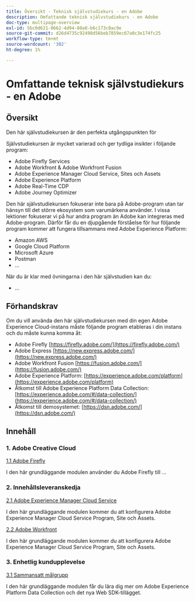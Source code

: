 ```yaml
---
title: Översikt - Teknisk självstudiekurs - en Adobe
description: Omfattande teknisk självstudiekurs - en Adobe
doc-type: multipage-overview
exl-id: 5bc0d621-0662-4d94-80a0-b6c173c0ac9e
source-git-commit: d26d4735c92498d56beb7859ec67a0c3e174fc25
workflow-type: tm+mt
source-wordcount: '302'
ht-degree: 1%

---
```


# Omfattande teknisk självstudiekurs - en Adobe

## Översikt

Den här självstudiekursen är den perfekta utgångspunkten för

Självstudiekursen är mycket varierad och ger tydliga insikter i följande program:

- Adobe Firefly Services
- Adobe Workfront &amp; Adobe Workfront Fusion
- Adobe Experience Manager Cloud Service, Sites och Assets
- Adobe Experience Platform
- Adobe Real-Time CDP
- Adobe Journey Optimizer


Den här självstudiekursen fokuserar inte bara på Adobe-program utan tar hänsyn till det större ekosystem som varumärkena använder. I vissa lektioner fokuserar vi på hur andra program än Adobe kan integreras med Adobe-program. Därför får du en djupgående förståelse för hur följande program kommer att fungera tillsammans med Adobe Experience Platform:

- Amazon AWS
- Google Cloud Platform
- Microsoft Azure
- Postman
- ...

När du är klar med övningarna i den här självstudien kan du:

- ...

## Förhandskrav

Om du vill använda den här självstudiekursen med din egen Adobe Experience Cloud-instans måste följande program etableras i din instans och du måste kunna komma åt:

- Adobe Firefly [https://firefly.adobe.com/](https://firefly.adobe.com/)
- Adobe Express [https://new.express.adobe.com/](https://new.express.adobe.com/)
- Adobe Workfront Fusion [https://fusion.adobe.com/](https://fusion.adobe.com/)
- Adobe Experience Platform: [https://experience.adobe.com/platform](https://experience.adobe.com/platform)
- Åtkomst till Adobe Experience Platform Data Collection: [https://experience.adobe.com/#/data-collection/](https://experience.adobe.com/#/data-collection/)
- Åtkomst till demosystemet: [https://dsn.adobe.com/](https://dsn.adobe.com/)

## Innehåll

### 1. Adobe Creative Cloud

[1.1 Adobe Firefly](./modules/creative-cloud/module1.1/firefly-services.md)

I den här grundläggande modulen använder du Adobe Firefly till ...

### 2. Innehållsleveranskedja

[2.1 Adobe Experience Manager Cloud Service](./modules/csc/module2.1/aemcs.md)

I den här grundläggande modulen kommer du att konfigurera Adobe Experience Manager Cloud Service Program, Site och Assets.

[2.2 Adobe Workfront](./modules/csc/module2.2/workfront.md)

I den här grundläggande modulen kommer du att konfigurera Adobe Experience Manager Cloud Service Program, Site och Assets.

### 3. Enhetlig kundupplevelse

[3.1 Sammansatt målgrupp](./modules/uce/module3.1/fac.md)

I den här grundläggande modulen får du lära dig mer om Adobe Experience Platform Data Collection och det nya Web SDK-tillägget.
